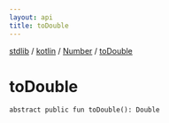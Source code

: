 ```yaml
---
layout: api
title: toDouble
---
```

[stdlib](../../index.html) / [kotlin](../index.html) / [Number](index.html) / [toDouble](toDouble.html)

# toDouble

```
abstract public fun toDouble(): Double
```
